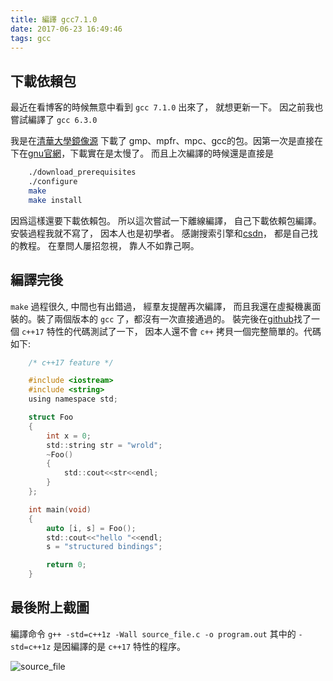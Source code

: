 ```yaml
---
title: 編譯 gcc7.1.0
date: 2017-06-23 16:49:46
tags: gcc
---
```


## 下載依賴包
最近在看博客的時候無意中看到 `gcc 7.1.0` 出來了， 就想更新一下。 因之前我也嘗試編譯了 `gcc 6.3.0`

<!--more-->

我是在[清華大學鏡像源](https://mirrors.tuna.tsinghua.edu.cn/ "清華大學鏡像源") 下載了 gmp、mpfr、mpc、gcc的包。因第一次是直接在下在[gnu官網](http://ftp.gnu.org/gnu/ "gnu官網")，下載實在是太慢了。 而且上次編譯的時候還是直接是
``` bash
    ./download_prerequisites
    ./configure
    make
    make install
```
因爲這樣還要下載依賴包。 所以這次嘗試一下離線編譯， 自己下載依賴包編譯。 安裝過程我就不寫了， 因本人也是初學者。 感謝搜索引擎和[csdn](http://www.csdn.net/ "csdn")， 都是自己找的教程。 在羣問人屢招忽視， 靠人不如靠己啊。

## 編譯完後
`make` 過程很久, 中間也有出錯過， 經羣友提醒再次編譯， 而且我還在虛擬機裏面裝的。裝了兩個版本的 `gcc` 了，都沒有一次直接通過的。 裝完後在[github](https://github.com/tvaneerd/cpp17_in_TTs/blob/master/ALL_IN_ONE.md "github")找了一個 `c++17` 特性的代碼測試了一下， 因本人還不會 `c++` 拷貝一個完整簡單的。代碼如下:

``` c
    /* c++17 feature */

    #include <iostream>
    #include <string>
    using namespace std;

    struct Foo
    {
        int x = 0;
        std::string str = "wrold";
        ~Foo()
        {
            std::cout<<str<<endl;
        }
    };

    int main(void)
    {
        auto [i, s] = Foo();
        std::cout<<"hello "<<endl;
        s = "structured bindings";

        return 0;
    }
```

## 最後附上截圖

編譯命令 `g++ -std=c++1z -Wall source_file.c -o program.out` 其中的 `-std=c++1z` 是因編譯的是 `c++17` 特性的程序。

![source_file](https://github.com/ByXc01/Blog-image/raw/master/compilation_gcc/c%2B%2B17_feature.png "source")
